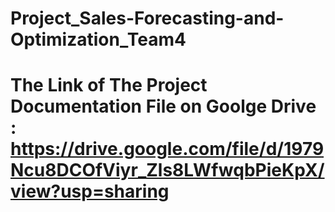 # Project_Sales-Forecasting-and-Optimization_Team4

# The Link of The Project Documentation File on Goolge Drive  : https://drive.google.com/file/d/1979Ncu8DCOfViyr_Zls8LWfwqbPieKpX/view?usp=sharing
